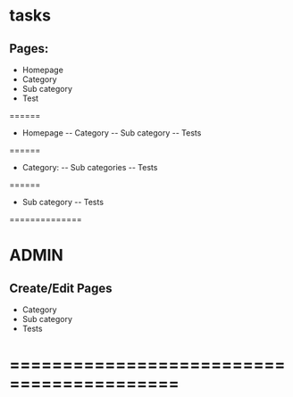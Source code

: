 # tasks

## Pages:

- Homepage
- Category
- Sub category
- Test

======

- Homepage
-- Category
-- Sub category
-- Tests

======

- Category:
-- Sub categories
-- Tests

======

- Sub category
-- Tests


==============

# ADMIN

## Create/Edit Pages

- Category
- Sub category
- Tests


==========================================
==========================================
